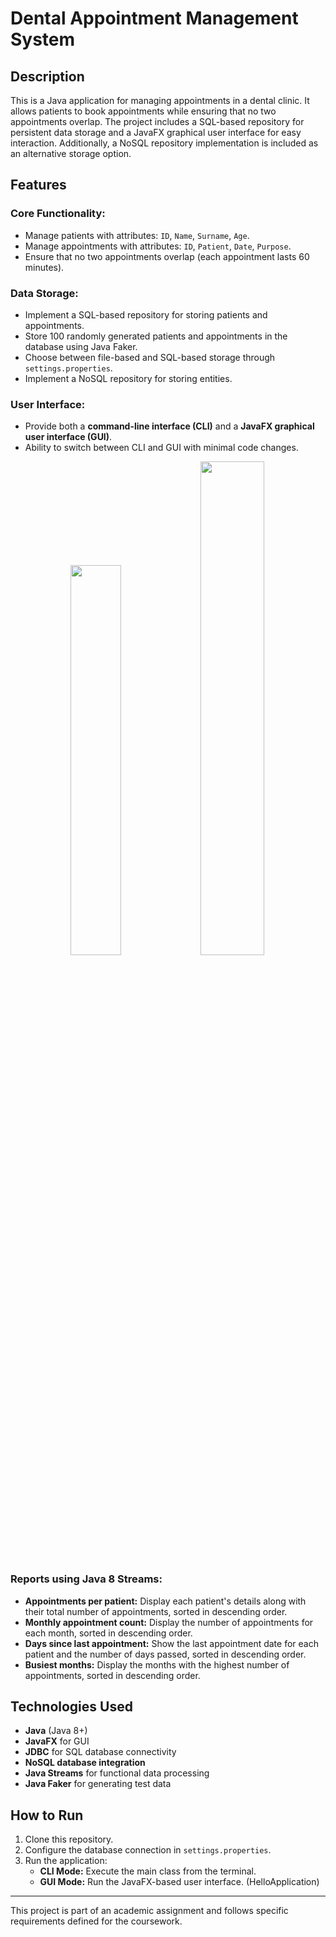 # Dental Appointment Management System

## Description
This is a Java application for managing appointments in a dental clinic. It allows patients to book appointments while ensuring that no two appointments overlap. The project includes a SQL-based repository for persistent data storage and a JavaFX graphical user interface for easy interaction. Additionally, a NoSQL repository implementation is included as an alternative storage option.

## Features

### **Core Functionality:**
- Manage patients with attributes: `ID`, `Name`, `Surname`, `Age`.
- Manage appointments with attributes: `ID`, `Patient`, `Date`, `Purpose`.
- Ensure that no two appointments overlap (each appointment lasts 60 minutes).

### **Data Storage:**
- Implement a SQL-based repository for storing patients and appointments.
- Store 100 randomly generated patients and appointments in the database using Java Faker.
- Choose between file-based and SQL-based storage through `settings.properties`.
- Implement a NoSQL repository for storing entities.

### **User Interface:**
- Provide both a **command-line interface (CLI)** and a **JavaFX graphical user interface (GUI)**.
- Ability to switch between CLI and GUI with minimal code changes.

<p align="center">
  <img src="https://github.com/user-attachments/assets/a0c9c2bc-de5d-4894-83df-2c679c3d8e47" width="40%" />
  <img src="https://github.com/user-attachments/assets/52a017c8-aa91-4288-800d-10277bb5176f" width="45%" />
</p>


### **Reports using Java 8 Streams:**
- **Appointments per patient:** Display each patient's details along with their total number of appointments, sorted in descending order.
- **Monthly appointment count:** Display the number of appointments for each month, sorted in descending order.
- **Days since last appointment:** Show the last appointment date for each patient and the number of days passed, sorted in descending order.
- **Busiest months:** Display the months with the highest number of appointments, sorted in descending order.

## Technologies Used
- **Java** (Java 8+)
- **JavaFX** for GUI
- **JDBC** for SQL database connectivity
- **NoSQL database integration**
- **Java Streams** for functional data processing
- **Java Faker** for generating test data

## How to Run
1. Clone this repository.
2. Configure the database connection in `settings.properties`.
3. Run the application:
   - **CLI Mode:** Execute the main class from the terminal. 
   - **GUI Mode:** Run the JavaFX-based user interface. (HelloApplication)


---
This project is part of an academic assignment and follows specific requirements defined for the coursework.

